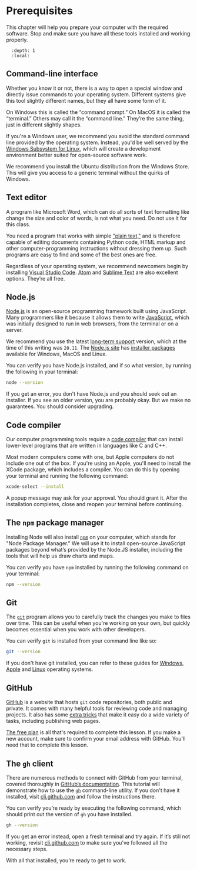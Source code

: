 # Prerequisites

This chapter will help you prepare your computer with the required software. Stop and make sure you have all these tools installed and working properly.

```{contents} Checklist
  :depth: 1
  :local:
```

## Command-line interface

Whether you know it or not, there is a way to open a special window and directly issue commands to your operating system. Different systems give this tool slightly different names, but they all have some form of it.

On Windows this is called the “command prompt.” On MacOS it is called the “terminal.” Others may call it the “command line.” They’re the same thing, just in different slightly shapes.

If you're a Windows user, we recommend you avoid the standard command line provided by the operating system. Instead, you'd be well served by the [Windows Subsystem for Linux](https://docs.microsoft.com/en-us/windows/wsl/install-win10), which will create a development environment better suited for open-source software work.

We recommend you install the Ubuntu distribution from the Windows Store. This will give you access to a generic terminal without the quirks of Windows.

## Text editor

A program like Microsoft Word, which can do all sorts of text formatting like change the size and color of words, is not what you need. Do not use it for this class.

You need a program that works with simple ["plain text,"](https://en.wikipedia.org/wiki/Text_file) and is therefore capable of editing documents containing Python code, HTML markup and other computer-programming instructions without dressing them up. Such programs are easy to find and some of the best ones are free.

Regardless of your operating system, we recommend newcomers begin by installing [Visual Studio Code](https://code.visualstudio.com/). [Atom](https://atom.io) and [Sublime Text](https://www.sublimetext.com/) are also excellent options. They’re all free.

## Node.js

[Node.js](https://nodejs.org/en/) is an open-source programming framework built using JavaScript. Many programmers like it because it allows them to write [JavaScript](https://en.wikipedia.org/wiki/JavaScript), which was initially designed to run in web browsers, from the terminal or on a server.

We recommend you use the latest [long-term support](https://en.wikipedia.org/wiki/Long-term_support) version, which at the time of this writing was `20.11`. The [Node.js site](https://nodejs.org) has [installer packages](https://nodejs.org/en/download/) available for Windows, MacOS and Linux.

You can verify you have Node.js installed, and if so what version, by running the following in your terminal:

```bash
node --version
```

If you get an error, you don't have Node.js and you should seek out an installer. If you see an older version, you are probably okay. But we make no guarantees. You should consider upgrading.

## Code compiler

Our computer programming tools require a [code compiler](https://en.wikipedia.org/wiki/Compiler) that can install lower-level programs that are written in languages like C and C++.

Most modern computers come with one, but Apple computers do not include one out of the box. If you're using an Apple, you'll need to install the XCode package, which includes a compiler. You can do this by opening your terminal and running the following command:

```bash
xcode-select --install
```

A popup message may ask for your approval. You should grant it. After the installation completes, close and reopen your terminal before continuing.

## The `npm` package manager

Installing Node will also install [`npm`](<https://en.wikipedia.org/wiki/Npm_(software)>) on your computer, which stands for "Node Package Manager." We will use it to install open-source JavaScript packages beyond what’s provided by the Node.JS installer, including the tools that will help us draw charts and maps.

You can verify you have `npm` installed by running the following command on your terminal:

```bash
npm --version
```

## Git

The [`git`](http://git-scm.com/) program allows you to carefully track the changes you make to files over time. This can be useful when you're working on your own, but quickly becomes essential when you work with other developers.

You can verify `git` is installed from your command line like so:

```bash
git --version
```

If you don't have git installed, you can refer to these guides for [Windows](https://help.github.com/articles/set-up-git#platform-windows), [Apple](https://help.github.com/articles/set-up-git#platform-mac) and [Linux](https://help.github.com/articles/set-up-git#platform-linux) operating systems.

## GitHub

[GitHub](https://github.com/) is a website that hosts `git` code repositories, both public and private. It comes with many helpful tools for reviewing code and managing projects. It also has some [extra tricks](http://pages.github.com/) that make it easy do a wide variety of tasks, including publishing web pages.

[The free plan](https://github.com/pricing) is all that's required to complete this lesson. If you make a new account, make sure to confirm your email address with GitHub. You'll need that to complete this lesson.

## The `gh` client

There are numerous methods to connect with GitHub from your terminal, covered thoroughly in [GitHub’s documentation](https://docs.github.com/en/repositories/creating-and-managing-repositories/cloning-a-repository). This tutorial will demonstrate how to use the [`gh`](https://cli.github.com/) command-line utility. If you don't have it installed, visit [cli.github.com](https://cli.github.com/) and follow the instructions there.

You can verify you’re ready by executing the following command, which should print out the version of `gh` you have installed.

```bash
gh --version
```

If you get an error instead, open a fresh terminal and try again. If it’s still not working, revisit [cli.github.com](https://cli.github.com) to make sure you've followed all the necessary steps.

With all that installed, you’re ready to get to work.
